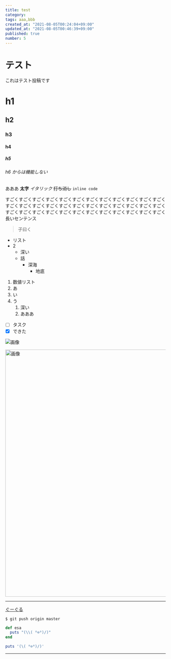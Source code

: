 ```yaml
---
title: test
category:
tags: aaa,bbb
created_at: "2021-08-05T00:24:04+09:00"
updated_at: "2021-08-05T00:46:39+09:00"
published: true
number: 5
---
```


# テスト

これはテスト投稿です

# h1

## h2

### h3

#### h4

##### h5

###### h6 からは機能しない

あああ **太字** _イタリック_ ~~打ち消し~~ `inline code`

すごくすごくすごくすごくすごくすごくすごくすごくすごくすごくすごくすごくすごくすごくすごくすごくすごくすごくすごくすごくすごくすごくすごくすごくすごくすごくすごくすごくすごくすごくすごくすごくすごくすごくすごくすごく長いセンテンス

> 子曰く

- リスト
- 2
  - 深い
  - 話
    - 深海
      - 地底

1. 数値リスト
2. あ
3. い
4. う
   1. 深い
   1. あああ

- [ ] タスク
- [x] できた

![画像](https://user-images.githubusercontent.com/15155608/115500272-f1840300-a2ab-11eb-9231-6bf2170ee0cf.gif)

<img width="775" alt="画像" src="https://img.esa.io/uploads/production/attachments/18119/2021/08/05/34784/4582ed8f-af9d-4e0f-9d63-5ca68da00fec.png">

---

[ぐーぐる](https://google.com)

```
$ git push origin master
```

```ruby
def esa
  puts "(\\( ⁰⊖⁰)/)"
end
```

```ruby:tori.rb
puts '(\( ⁰⊖⁰)/)'
```

---
